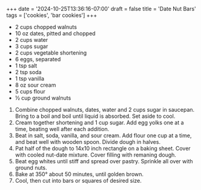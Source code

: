 +++
date = '2024-10-25T13:36:16-07:00'
draft = false
title = 'Date Nut Bars'
tags = ['cookies', 'bar cookies']
+++

* 2 cups chopped walnuts
* 10 oz dates, pitted and chopped
* 2 cups water
* 3 cups sugar
* 2 cups vegetable shortening
* 6 eggs, separated
* 1 tsp salt
* 2 tsp soda
* 1 tsp vanilla
* 8 oz sour cream
* 5 cups flour
* ½ cup ground walnuts

1. Combine chopped walnuts, dates, water and 2 cups sugar in saucepan. Bring to a boil and boil until liquid is absorbed. Set aside to cool.
2. Cream together shortening and 1 cup sugar. Add egg yolks one at a time, beating well after each addition.
3. Beat in salt, soda, vanilla, and sour cream. Add flour one cup at a time, and beat well with wooden spoon. Divide dough in halves.
4. Pat half of the dough to 14x10 inch rectangle on a baking sheet. Cover with cooled nut-date mixture. Cover filling with remaning dough.
5. Beat egg whites until stiff and spread over pastry. Sprinkle all over with ground nuts.
6. Bake at 350° about 50 minutes, until golden brown.  
8. Cool, then cut into bars or squares of desired size.